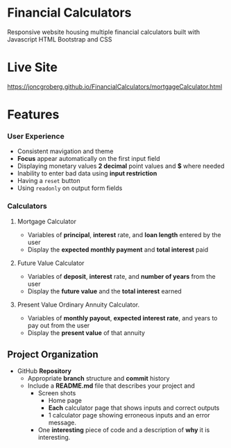 # Financial Calculators

Responsive website housing multiple financial calculators built with Javascript HTML Bootstrap and CSS
# Live Site

https://joncgroberg.github.io/FinancialCalculators/mortgageCalculator.html

# Features

### User Experience

- Consistent mavigation and theme
- **Focus** appear automatically on the first input field
- Displaying monetary values **2 decimal** point values and **$** where needed
- Inability to enter bad data using **input restriction**
- Having a `reset` button
- Using `readonly` on output form fields

### Calculators 

1. Mortgage Calculator

   - Variables of **principal**, **interest** rate, and **loan length** entered by the user
   - Display the **expected monthly payment** and **total interest** paid

2. Future Value Calculator

   - Variables of **deposit**, **interest** rate, and **number of years** from the user
   - Display the **future value** and the **total interest** earned

3. Present Value Ordinary Annuity Calculator.

   - Variables of **monthly payout**, **expected interest rate**, and years to pay out from
     the user
   - Display the **present value** of that annuity



## Project Organization

- GitHub **Repository**
  - Appropriate **branch** structure and **commit** history
  - Include a **README.md** file that describes your project and
    - Screen shots
      - Home page
      - **Each** calculator page that shows inputs and correct outputs
      - 1 calculator page showing erroneous inputs and an error message.
    - One **interesting** piece of code and a description of **why** it is interesting.
